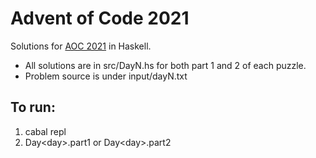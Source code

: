 
# Advent of Code 2021

Solutions for [AOC 2021](https://adventofcode.com/2021/) in Haskell.

* All solutions are in src/DayN.hs for both part 1 and 2 of each puzzle.
* Problem source is under input/dayN.txt

## To run:
1. cabal repl
2. Day\<day>.part1 or Day\<day>.part2

